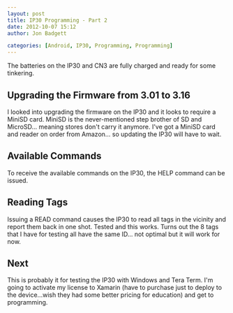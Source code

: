 ```yaml
---
layout: post
title: IP30 Programming - Part 2
date: 2012-10-07 15:12
author: Jon Badgett

categories: [Android, IP30, Programming, Programming]
---
```

<!--more-->
The batteries on the IP30 and CN3 are fully charged and ready for some tinkering.
<h2>Upgrading the Firmware from 3.01 to 3.16</h2>
I looked into upgrading the firmware on the IP30 and it looks to require a MiniSD card. MiniSD is the never-mentioned step brother of SD and MicroSD... meaning stores don't carry it anymore. I've got a MiniSD card and reader on order from Amazon... so updating the IP30 will have to wait.
<h2>Available Commands</h2>
To receive the available commands on the IP30, the HELP command can be issued.

<h2>Reading Tags</h2>
Issuing a READ command causes the IP30 to read all tags in the vicinity and report them back in one shot. Tested and this works. Turns out the 8 tags that I have for testing all have the same ID... not optimal but it will work for now.
<h2>Next</h2>
This is probably it for testing the IP30 with Windows and Tera Term. I'm going to activate my license to Xamarin (have to purchase just to deploy to the device...wish they had some better pricing for education) and get to programming.
